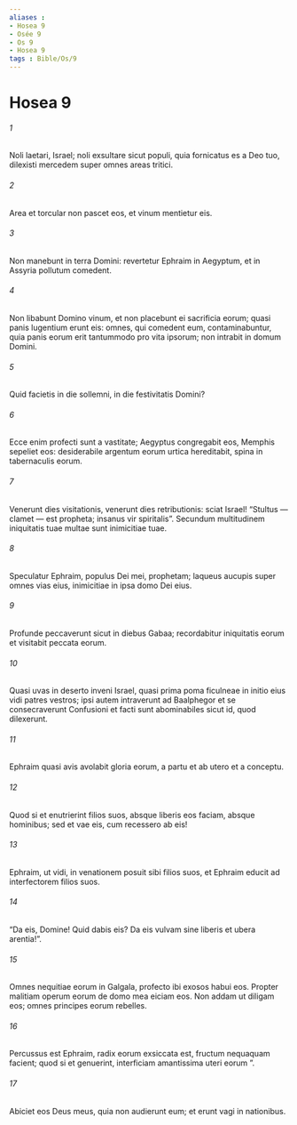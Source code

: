 ```yaml
---
aliases : 
- Hosea 9
- Osée 9
- Os 9
- Hosea 9
tags : Bible/Os/9
---
```


# Hosea 9

###### 1
Noli laetari, Israel; noli exsultare sicut populi, quia fornicatus es a Deo tuo, dilexisti mercedem super omnes areas tritici.
###### 2
Area et torcular non pascet eos, et vinum mentietur eis.
###### 3
Non manebunt in terra Domini: revertetur Ephraim in Aegyptum, et in Assyria pollutum comedent.
###### 4
Non libabunt Domino vinum, et non placebunt ei sacrificia eorum; quasi panis lugentium erunt eis: omnes, qui comedent eum, contaminabuntur, quia panis eorum erit tantummodo pro vita ipsorum; non intrabit in domum Domini.
###### 5
Quid facietis in die sollemni, in die festivitatis Domini?
###### 6
Ecce enim profecti sunt a vastitate; Aegyptus congregabit eos, Memphis sepeliet eos: desiderabile argentum eorum urtica hereditabit, spina in tabernaculis eorum.
###### 7
Venerunt dies visitationis, venerunt dies retributionis: sciat Israel! “Stultus — clamet — est propheta; insanus vir spiritalis”. Secundum multitudinem iniquitatis tuae multae sunt inimicitiae tuae.
###### 8
Speculatur Ephraim, populus Dei mei, prophetam; laqueus aucupis super omnes vias eius, inimicitiae in ipsa domo Dei eius.
###### 9
Profunde peccaverunt sicut in diebus Gabaa; recordabitur iniquitatis eorum et visitabit peccata eorum.
###### 10
Quasi uvas in deserto inveni Israel, quasi prima poma ficulneae in initio eius vidi patres vestros; ipsi autem intraverunt ad Baalphegor et se consecraverunt Confusioni et facti sunt abominabiles sicut id, quod dilexerunt.
###### 11
Ephraim quasi avis avolabit gloria eorum, a partu et ab utero et a conceptu.
###### 12
Quod si et enutrierint filios suos, absque liberis eos faciam, absque hominibus; sed et vae eis, cum recessero ab eis!
###### 13
Ephraim, ut vidi, in venationem posuit sibi filios suos, et Ephraim educit ad interfectorem filios suos.
###### 14
“Da eis, Domine! Quid dabis eis? Da eis vulvam sine liberis et ubera arentia!”.
###### 15
Omnes nequitiae eorum in Galgala, profecto ibi exosos habui eos. Propter malitiam operum eorum de domo mea eiciam eos. Non addam ut diligam eos; omnes principes eorum rebelles.
###### 16
Percussus est Ephraim, radix eorum exsiccata est, fructum nequaquam facient; quod si et genuerint, interficiam amantissima uteri eorum ”.
###### 17
Abiciet eos Deus meus, quia non audierunt eum; et erunt vagi in nationibus.
